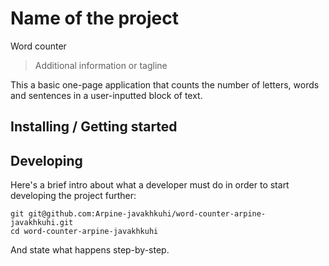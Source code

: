 # Name of the project

Word counter

> Additional information or tagline

This a basic one-page application that counts the number of letters, words and sentences in a user-inputted block of text.

## Installing / Getting started

## Developing

Here's a brief intro about what a developer must do in order to start developing
the project further:

```shell
git git@github.com:Arpine-javakhkuhi/word-counter-arpine-javakhkuhi.git
cd word-counter-arpine-javakhkuhi
```

And state what happens step-by-step.
